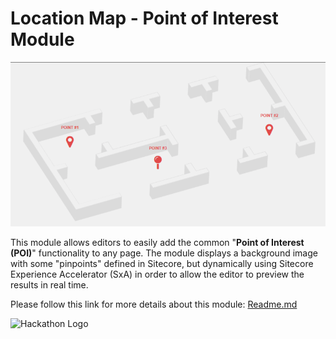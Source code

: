 
# Location Map - Point of Interest Module

![Location POI](documentation/images/LocationPOI.png?raw=true "Location POI")

This module allows editors to easily add the common "**Point of Interest (POI)**" functionality to any page. The module displays a background image with some "pinpoints" defined in Sitecore, but dynamically using Sitecore Experience Accelerator (SxA) in order to allow the editor to preview the results in real time.

Please follow this link for more details about this module: [Readme.md](documentation)


![Hackathon Logo](documentation/images/hackathon.png?raw=true "Hackathon Logo")

